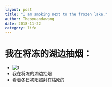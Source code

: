 ```yaml
---
layout: post
title: "I am smoking next to the frozen lake."
author: Theoyuandawang
date: 2018-11-22
category: life
---
```


# 我在将冻的湖边抽烟：

* ![1](1.jpg)
* 我在将冻的湖边抽烟
* 看着冬日初阳照射在枯死的

